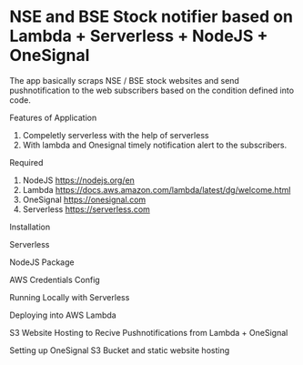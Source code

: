 # NSE and BSE Stock notifier based on Lambda + Serverless + NodeJS + OneSignal

The app basically scraps NSE / BSE stock websites and send pushnotification to the web subscribers based on the condition defined into code.

Features of Application
1. Compeletly serverless with the help of serverless
2. With lambda and Onesignal timely notification alert to the subscribers.

Required 

1. NodeJS https://nodejs.org/en
2. Lambda https://docs.aws.amazon.com/lambda/latest/dg/welcome.html
3. OneSignal https://onesignal.com
4. Serverless https://serverless.com

Installation

Serverless

NodeJS Package 

AWS Credentials Config


Running Locally with Serverless

Deploying into AWS Lambda

S3 Website Hosting to Recive Pushnotifications from Lambda + OneSignal

Setting up OneSignal 
S3 Bucket and static website hosting





